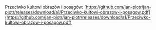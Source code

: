 Przeciwko kultowi obrazów i posągów: [https://github.com/jan-piotr/jan-piotr/releases/download/a1/Przeciwko-kultowi-obrazow-i-posagow.pdf](https://github.com/jan-piotr/jan-piotr/releases/download/a1/Przeciwko-kultowi-obrazow-i-posagow.pdf)
